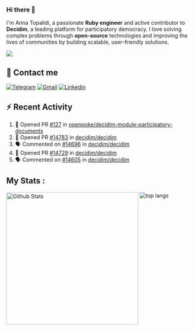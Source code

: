 ### Hi there 👋

I'm Anna Topalidi, a passionate **Ruby engineer** and active contributor to **Decidim**, a leading platform for participatory democracy. I love solving complex problems through **open-source** technologies and improving the lives of communities by building scalable, user-friendly solutions.

<img src="https://komarev.com/ghpvc/?username=antopalidi&color=blueviolet&style=for-the-badge">

## 📩 Contact me 
[![Telegram](https://img.shields.io/badge/Telegram-2CA5E0?style=for-the-badge&logo=telegram&logoColor=white)](https://t.me/anna_top)
[![Gmail](https://img.shields.io/badge/email-D14836?style=for-the-badge&logo=gmail&logoColor=white)](mailto:topalididev@gmail.com)
[![Linkedin](https://img.shields.io/badge/LinkedIn-0077B5?style=for-the-badge&logo=linkedin&logoColor=white)](https://www.linkedin.com/in/topalidi/)
<!-- [![Codewars](https://img.shields.io/badge/Codewars-B1361E?style=for-the-badge&logo=Codewars&logoColor=white)](https://www.codewars.com/users/antopalidi) -->

## :zap: Recent Activity

<!--START_SECTION:activity-->
1. 💪 Opened PR [#127](https://github.com/openpoke/decidim-module-participatory-documents/pull/127) in [openpoke/decidim-module-participatory-documents](https://github.com/openpoke/decidim-module-participatory-documents)
2. 💪 Opened PR [#14783](https://github.com/decidim/decidim/pull/14783) in [decidim/decidim](https://github.com/decidim/decidim)
3. 🗣 Commented on [#14696](https://github.com/decidim/decidim/pull/14696#issuecomment-2915690362) in [decidim/decidim](https://github.com/decidim/decidim)
4. 💪 Opened PR [#14729](https://github.com/decidim/decidim/pull/14729) in [decidim/decidim](https://github.com/decidim/decidim)
5. 🗣 Commented on [#14605](https://github.com/decidim/decidim/pull/14605#issuecomment-2883206390) in [decidim/decidim](https://github.com/decidim/decidim)
<!--END_SECTION:activity-->

## My Stats :
<!--
<img alt="activity" src="https://streak-stats.demolab.com?user=antopalidi" />
-->
<div>
<img align="top" width="350px" alt="Github Stats" src="https://github-readme-stats-git-master-antopalidis-projects.vercel.app/api?username=antopalidi&count_private=true&show_icons=true&hide_border=true" />
<img align="top" alt="top langs" src="https://github-readme-stats-git-master-antopalidis-projects.vercel.app/api/top-langs/?username=antopalidi&layout=compact" />
 </div>

<!--
**antopalidi/antopalidi** is a ✨ _special_ ✨ repository because its `README.md` (this file) appears on your GitHub profile.
-->
